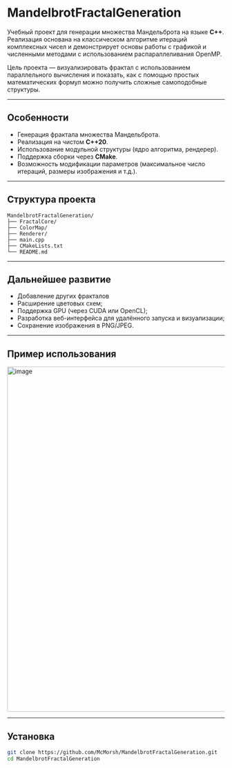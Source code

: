 # MandelbrotFractalGeneration

Учебный проект для генерации множества Мандельброта на языке **C++**.  
Реализация основана на классическом алгоритме итераций комплексных чисел и демонстрирует основы работы с графикой и численными методами с использованием распараллеливания OpenMP.  

Цель проекта — визуализировать фрактал с использованием параллельного вычисления и показать, как с помощью простых математических формул можно получить сложные самоподобные структуры.

---

## Особенности

- Генерация фрактала множества Мандельброта.
- Реализация на чистом **C++20**.
- Использование модульной структуры (ядро алгоритма, рендерер).
- Поддержка сборки через **CMake**.
- Возможность модификации параметров (максимальное число итераций, размеры изображения и т.д.).

---

## Структура проекта

```
MandelbrotFractalGeneration/
├── FractalCore/        
├── ColorMap/          
├── Renderer/           
├── main.cpp            
├── CMakeLists.txt      
└── README.md           
```

---

## Дальнейшее развитие

- Добавление других фракталов
- Расширение цветовых схем;
- Поддержка GPU (через CUDA или OpenCL);
- Разработка веб-интерфейса для удалённого запуска и визуализации;
- Сохранение изображения в PNG/JPEG.
  
---
## Пример использования 

<img width="804" height="797" alt="image" src="https://github.com/user-attachments/assets/479d47ba-b928-45db-a5fd-eca1a2271b01" />

---

## Установка

```bash
git clone https://github.com/McMorsh/MandelbrotFractalGeneration.git
cd MandelbrotFractalGeneration
```
